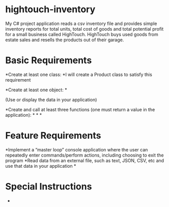 # hightouch-inventory
My C# project application reads a csv inventory file and provides simple inventory reports for total units, total cost of goods and total potential profit for a small business called HighTouch. HighTouch buys used goods from estate sales and resells the products out of their garage.

# Basic Requirements

*Create at least one class:
 *I will create a Product class to satisfy this requirement

*Create at least one object:
 *

(Use or display the data in your application)
 

*Create and call at least three functions (one must return a value in the application):
 *
 *
 *

# Feature Requirements

*Implement a “master loop” console application where the user can repeatedly enter commands/perform actions, including choosing to exit the program
*Read data from an external file, such as text, JSON, CSV, etc and use that data in your application
*

# Special Instructions

*